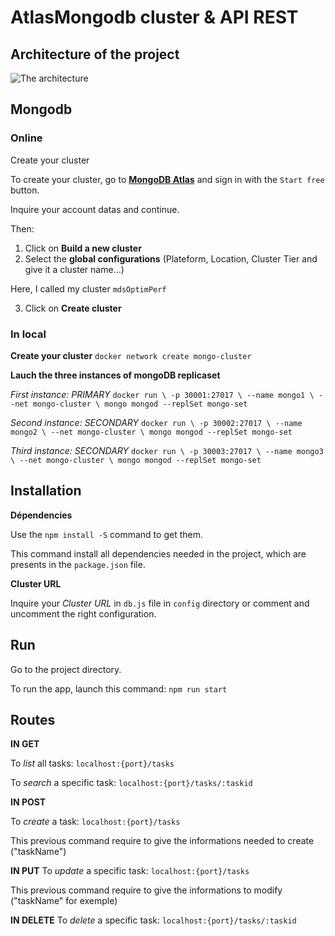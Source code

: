 # AtlasMongodb cluster & API REST

## Architecture of the project

![The architecture](https://user-images.githubusercontent.com/32523957/59745654-90d1ac80-9275-11e9-87e9-c71452a0f21b.png)

## Mongodb
### Online
Create your cluster

To create your cluster, go to **[MongoDB Atlas](https://www.mongodb.com/cloud/atlas)** and sign in with the `Start free` button.

Inquire your account datas and continue.

Then: 
1. Click on **Build a new cluster**
2. Select the **global configurations** (Plateform, Location, Cluster Tier and give it a cluster name...)

Here, I called my cluster `mdsOptimPerf`

3. Click on **Create cluster**

### In local

**Create your cluster** 
`docker network create mongo-cluster`

**Lauch the three instances of mongoDB replicaset**

_First instance: PRIMARY_
`docker run \
-p 30001:27017 \
--name mongo1 \
--net mongo-cluster \
mongo mongod --replSet mongo-set`

_Second instance: SECONDARY_
`docker run \
-p 30002:27017 \
--name mongo2 \
--net mongo-cluster \
mongo mongod --replSet mongo-set`

_Third instance: SECONDARY_
`docker run \
-p 30003:27017 \
--name mongo3 \
--net mongo-cluster \
mongo mongod --replSet mongo-set`

## Installation

**Dépendencies**

Use the `npm install -S` command to get them. 

This command install all dependencies needed in the project, which are presents in the `package.json` file.

**Cluster URL**

Inquire your *Cluster URL* in `db.js` file in `config` directory or comment and uncomment the right configuration.

## Run

Go to the project directory.

To run the app, launch this command:
`npm run start`

## Routes

**IN GET**

To _list_ all tasks: `localhost:{port}/tasks`

To _search_ a specific task: `localhost:{port}/tasks/:taskid`

**IN POST**

To _create_ a task: `localhost:{port}/tasks`

This previous command require to give the informations needed to create ("taskName")

**IN PUT**
To _update_ a specific task: `localhost:{port}/tasks`

This previous command require to give the informations to modify ("taskName" for exemple)

**IN DELETE**
To _delete_ a specific task: `localhost:{port}/tasks/:taskid`
